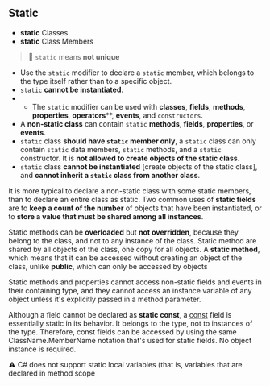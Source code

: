 ## Static

- **static** Classes
- **static** Class Members

> 📌 `static` means **not unique**




- Use the `static` modifier to declare a `static` member,  which belongs to the type itself rather than to a specific object. 
- `static` **cannot be instantiated**. 
- - The `static` modifier can be used with **classes**, **fields**, **methods**, **properties**, **operators****, **events**, and `constructors`. 
- A **non-static class** can contain `static` **methods**, **fields**, **properties**, or **events**. 
- `static` class **should have `static` member only**, a `static` class can only contain `static` data members, `static` methods, and a `static` constructor. It is **not allowed to create objects of the static class**.  
- `static` class **cannot be instantiated** [create objects of the static class], and **cannot inherit a `static` class from another class**.


It is more typical to declare a non-static class with some static members, than to declare an entire class as static. Two common uses of **static fields** are to **keep a count of the number** of objects that have been instantiated, or to **store a value that must be shared among all instances**.

Static methods can be **overloaded** but **not overridden**, because they belong to the class, and not to any instance of the class. Static method are shared by all objects of the class, one copy for all objects. A **static method**, which means that it can be accessed without creating an object of the class, unlike **public**, which can only be accessed by objects

Static methods and properties cannot access non-static fields and events in their containing type, and they cannot access an instance variable of any object unless it's explicitly passed in a method parameter.

Although a field cannot be declared as **static const**, a [const](https://docs.microsoft.com/en-us/dotnet/csharp/language-reference/keywords/const) field is essentially static in its behavior. It belongs to the type, not to instances of the type. Therefore, const fields can be accessed by using the same ClassName.MemberName notation that's used for static fields. No object instance is required.

<aside>
⚠️ C# does not support static local variables (that is, variables that are declared in method scope

</aside>
